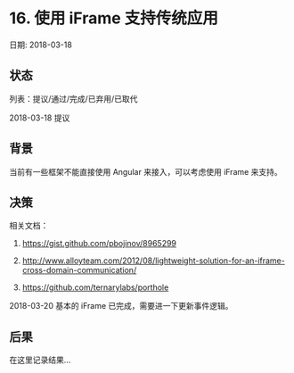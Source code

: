 # 16. 使用 iFrame 支持传统应用

日期: 2018-03-18

## 状态

列表：提议/通过/完成/已弃用/已取代

2018-03-18 提议

## 背景

当前有一些框架不能直接使用 Angular 来接入，可以考虑使用 iFrame 来支持。

## 决策

相关文档：

1. https://gist.github.com/pbojinov/8965299
2. http://www.alloyteam.com/2012/08/lightweight-solution-for-an-iframe-cross-domain-communication/

3. https://github.com/ternarylabs/porthole

2018-03-20 基本的 iFrame 已完成，需要进一下更新事件逻辑。

## 后果

在这里记录结果...
